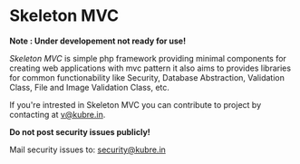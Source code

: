 # Skeleton MVC
**Note : Under developement not ready for use!**

*Skeleton MVC* is simple php framework providing minimal components for creating web applications with mvc pattern it also aims to provides libraries for common functionability like Security, Database Abstraction, Validation Class, File and Image Validation Class, etc.

If you're intrested in Skeleton MVC you can contribute to project by contacting at v@kubre.in.

**Do not post security issues publicly!**

Mail security issues to: security@kubre.in